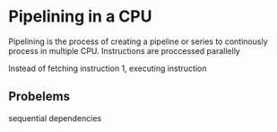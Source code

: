 # Pipelining in a CPU

Pipelining is the process of creating a pipeline or series to continously process in multiple CPU. Instructions are proccessed parallelly

Instead of fetching instruction 1, executing instruction

## Probelems
sequential dependencies
